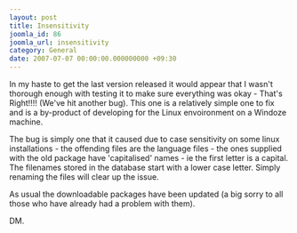 ```yaml
---
layout: post
title: Insensitivity
joomla_id: 86
joomla_url: insensitivity
category: General
date: 2007-07-07 00:00:00.000000000 +09:30
---
```

<p>In my haste to get the last version released it would appear that I  wasn't thorough enough with testing it to make sure everything was okay -  That's Right!!!! (We've hit another bug). This one is a relatively  simple one to fix and is a by-product of developing for the Linux  envoironment on a Windoze machine.</p>
<p>The bug is simply one that it  caused due to case sensitivity on some linux installations - the  offending files are the language files - the ones supplied with the old  package have 'capitalised' names - ie the first letter is a capital. The  filenames stored in the database start with a lower case letter. Simply  renaming the files will clear up the issue.</p>
<p>As usual the  downloadable packages have been updated (a big sorry to all those who  have already had a problem with them).</p>
<p>DM.</p>
